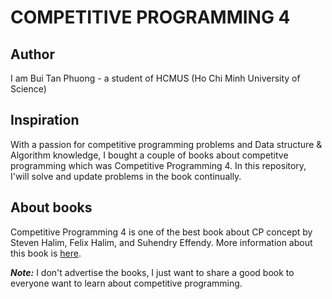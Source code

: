 # COMPETITIVE PROGRAMMING 4
## Author
I am Bui Tan Phuong - a student of HCMUS (Ho Chi Minh University of Science)

## Inspiration
With a passion for competitive programming problems and Data structure & Algorithm knowledge, I bought a couple of books about competitve programming which was Competitive Programming 4. In this repository, I'will solve and update problems in the book continually.

## About books
Competitive Programming 4 is one of the best book about CP concept by Steven Halim, Felix Halim, and Suhendry Effendy. More information about this book is [here](https://cpbook.net/).

***Note:*** I don't advertise the books, I just want to share a good book to everyone want to learn about competitive programming.